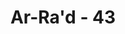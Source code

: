 ---
title: "Ar-Ra'd - 43"
no: 43
arabic_no: ٤٣
ayah: وَيَقُوْلُ الَّذِيْنَ كَفَرُوْا لَسْتَ مُرْسَلًا ۗ قُلْ كَفٰى بِاللّٰهِ شَهِيْدًاۢ بَيْنِيْ وَبَيْنَكُمْۙ وَمَنْ عِنْدَهٗ عِلْمُ الْكِتٰبِ ࣖ 
translation: " Dan orang-orang kafir berkata, “Engkau (Muhammad) bukanlah seorang Rasul.” Katakanlah, “Cukuplah Allah dan orang yang menguasai ilmu Al-Kitab menjadi saksi antara aku dan kamu.” "
tafsir: "Ayat ini menunjukkan dialog antara orang-orang kafir Mekah dan Rasulullah, di mana mereka mengingkari kerasulannya dengan mengatakan, \"Engkau bukanlah seorang yang dijadikan rasul.\" Untuk menghadapi pengingkaran mereka ini, Allah memerintahkan kepada Nabi Muhammad untuk menjawabnya dengan mengatakan, \"Cukuplah Allah menjadi saksi dalam pertikaian yang terjadi antara kita seputar kerasulanku. Orang-orang yang mempunyai ilmu tentang Al-Kitab dari kalanganmu yang telah masuk Islam dapat menjadi saksi tentang kebenaran kerasulanku.\"\n\nSesuai dengan penegasan Allah dalam ayat yang lalu bahwa tugas pokok Nabi Muhammad adalah menyampaikan agama Islam kepada manusia. Beliau tidak perlu gelisah menghadapi sikap ingkar dari kaum kafir tersebut, sebab Allahlah yang mengangkat dan mengutusnya menjadi rasul.\n\nPara ulama ahlul kitab memilih menganut agama Islam karena telah mengetahui bahwa dalam kitab Injil dan Taurat yang diwahyukan Allah kepada Nabi Isa dan Nabi Musa telah ada keterangan yang jelas tentang kedatangan nabi dan rasul terakhir, yaitu Muhammad saw. Oleh karena itu, mereka sama sekali tidak mengingkari kerasulan beliau."
---